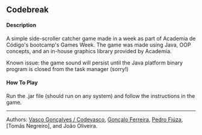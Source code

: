 ## **Codebreak**

#### Description

A simple side-scroller catcher game made in a week as part of Academia de Código's bootcamp's Games Week. The game was made using Java, OOP concepts, and an in-house graphics library provided by Academia.

Known issue: the game sound will persist until the Java platform binary program is closed from the task manager (sorry!)

#### **How To Play**

Run the .jar file (should run on any system) and follow the instructions in the game.

____
Authors: [Vasco Gonçalves / Codevasco](https://www.linkedin.com/in/vascofg99/), [Gonçalo Ferreira](https://www.linkedin.com/in/goncalomferreira/), [Pedro Fiúza](https://www.linkedin.com/in/pedrofiuza79/), [Tomás Negreiro], and João Oliveira.
